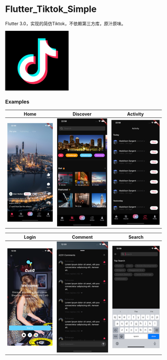 # Flutter_Tiktok_Simple

Flutter 3.0，实现的简仿Tiktok，不依赖第三方库，原汁原味。

![image](https://github.com/developerjet/Flutter_Tiktok_Simple/blob/main/ScreenShot/Tiktok_logo.png)

 ### Examples
| Home | Discover | Activity |
| -- | -- | -- |
|![image](https://github.com/developerjet/Flutter_Tiktok_Simple/blob/main/ScreenShot/iPhone_01.png)|![image](https://github.com/developerjet/Flutter_Tiktok_Simple/blob/main/ScreenShot/iPhone_02.png)|![image](https://github.com/developerjet/Flutter_Tiktok_Simple/blob/main/ScreenShot/iPhone_03.png)|


| Login | Comment | Search |
| -- | -- | -- |
|![image](https://github.com/developerjet/Flutter_Tiktok_Simple/blob/main/ScreenShot/iPhone_04.png)|![image](https://github.com/developerjet/Flutter_Tiktok_Simple/blob/main/ScreenShot/iPhone_05.png)|![image](https://github.com/developerjet/Flutter_Tiktok_Simple/blob/main/ScreenShot/iPhone_06.png)|


